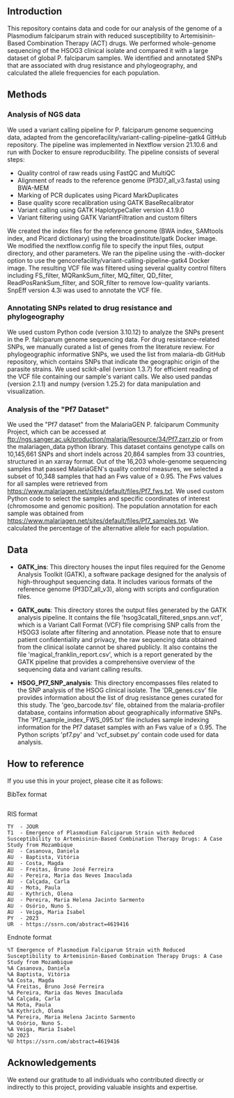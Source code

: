 ## Introduction
This repository contains data and code for our analysis of the genome of a Plasmodium falciparum strain with reduced susceptibility to Artemisinin-Based Combination Therapy (ACT) drugs. We performed whole-genome sequencing of the HSOG3 clinical isolate and compared it with a large dataset of global P. falciparum samples. We identified and annotated SNPs that are associated with drug resistance and phylogeography, and calculated the allele frequencies for each population.

## Methods
### Analysis of NGS data
We used a variant calling pipeline for P. falciparum genome sequencing data, adapted from the gencorefacility/variant-calling-pipeline-gatk4 GitHub repository. The pipeline was implemented in Nextflow version 21.10.6 and run with Docker to ensure reproducibility. The pipeline consists of several steps: 
- Quality control of raw reads using FastQC and MultiQC
- Alignment of reads to the reference genome (Pf3D7_all_v3.fasta) using BWA-MEM
- Marking of PCR duplicates using Picard MarkDuplicates
- Base quality score recalibration using GATK BaseRecalibrator
- Variant calling using GATK HaplotypeCaller version 4.1.9.0
- Variant filtering using GATK VariantFiltration and custom filters

We created the index files for the reference genome (BWA index, SAMtools index, and Picard dictionary) using the broadinstitute/gatk Docker image. We modified the nextflow.config file to specify the input files, output directory, and other parameters. We ran the pipeline using the -with-docker option to use the gencorefacility/variant-calling-pipeline-gatk4 Docker image. The resulting VCF file was filtered using several quality control filters including FS_filter, MQRankSum_filter, MQ_filter, QD_filter, ReadPosRankSum_filter, and SOR_filter to remove low-quality variants. SnpEff version 4.3i was used to annotate the VCF file.

### Annotating SNPs related to drug resistance and phylogeography
We used custom Python code (version 3.10.12) to analyze the SNPs present in the P. falciparum genome sequencing data. For drug resistance-related SNPs, we manually curated a list of genes from the literature review. For phylogeographic informative SNPs, we used the list from malaria-db GitHub repository, which contains SNPs that indicate the geographic origin of the parasite strains. We used scikit-allel (version 1.3.7) for efficient reading of the VCF file containing our sample's variant calls. We also used pandas (version 2.1.1) and numpy (version 1.25.2) for data manipulation and visualization.

### Analysis of the "Pf7 Dataset"
We used the "Pf7 dataset" from the MalariaGEN P. falciparum Community Project, which can be accessed at ftp://ngs.sanger.ac.uk/production/malaria/Resource/34/Pf7.zarr.zip or from the malariagen_data python library. This dataset contains genotype calls on 10,145,661 SNPs and short indels across 20,864 samples from 33 countries, structured in an xarray format. Out of the 16,203 whole-genome sequencing samples that passed MalariaGEN's quality control measures, we selected a subset of 10,348 samples that had an Fws value of ≥ 0.95. The Fws values for all samples were retrieved from https://www.malariagen.net/sites/default/files/Pf7_fws.txt. We used custom Python code to select the samples and specific coordinates of interest (chromosome and genomic position). The population annotation for each sample was obtained from https://www.malariagen.net/sites/default/files/Pf7_samples.txt. We calculated the percentage of the alternative allele for each population.

## Data
- **GATK_ins**: This directory houses the input files required for the Genome Analysis Toolkit (GATK), a software package designed for the analysis of high-throughput sequencing data. It includes various formats of the reference genome (Pf3D7_all_v3), along with scripts and configuration files.

- **GATK_outs**: This directory stores the output files generated by the GATK analysis pipeline. It contains the file 'hsog3catall_filtered_snps.ann.vcf', which is a Variant Call Format (VCF) file comprising SNP calls from the HSOG3 isolate after filtering and annotation. Please note that to ensure patient confidentiality and privacy, the raw sequencing data obtained from the clinical isolate cannot be shared publicly. It also contains the file 'magical_franklin_report.csv', which is a report generated by the GATK pipeline that provides a comprehensive overview of the sequencing data and variant calling results.

- **HSOG_Pf7_SNP_analysis**: This directory encompasses files related to the SNP analysis of the HSOG clinical isolate. The 'DR_genes.csv' file provides information about the list of drug resistance genes curated for this study. The 'geo_barcode.tsv' file, obtained from the malaria-profiler database, contains information about geographically informative SNPs. The 'Pf7_sample_index_FWS_095.txt' file includes sample indexing information for the Pf7 dataset samples with an Fws value of ≥ 0.95. The Python scripts 'pf7.py' and 'vcf_subset.py' contain code used for data analysis.

## How to reference
If you use this in your project, please cite it as follows:

BibTex format
```@article{Casanova_2023, title={Artemisinin resistance-associated gene mutations in Plasmodium falciparum: A case study of severe malaria from Mozambique}, ISSN={1477-8939}, url={http://dx.doi.org/10.1016/j.tmaid.2023.102684}, DOI={10.1016/j.tmaid.2023.102684}, journal={Travel Medicine and Infectious Disease}, publisher={Elsevier BV}, author={Casanova, Daniela and Baptista, Vitoria and Costa, Magda and Freitas, Bruno and Pereira, Maria and Calcada, Carla and Mota, Paula and Kythrich, Olena and Pereira, Maria Helena Jacinto Sarmento and Osorio, Nuno S. and Veiga, M Isabel}, year={2023}, month=dec, pages={102684}}
```
RIS format
```plaintext
TY  - JOUR
T1  - Emergence of Plasmodium Falciparum Strain with Reduced Susceptibility to Artemisinin-Based Combination Therapy Drugs: A Case Study from Mozambique
AU  - Casanova, Daniela
AU  - Baptista, Vitória
AU  - Costa, Magda
AU  - Freitas, Bruno José Ferreira
AU  - Pereira, Maria das Neves Imaculada
AU  - Calçada, Carla
AU  - Mota, Paula
AU  - Kythrich, Olena
AU  - Pereira, Maria Helena Jacinto Sarmento
AU  - Osório, Nuno S.
AU  - Veiga, Maria Isabel
PY  - 2023
UR  - https://ssrn.com/abstract=4619416
```
Endnote format
```%0 Journal Article
%T Emergence of Plasmodium Falciparum Strain with Reduced Susceptibility to Artemisinin-Based Combination Therapy Drugs: A Case Study from Mozambique
%A Casanova, Daniela
%A Baptista, Vitória
%A Costa, Magda
%A Freitas, Bruno José Ferreira
%A Pereira, Maria das Neves Imaculada
%A Calçada, Carla
%A Mota, Paula
%A Kythrich, Olena
%A Pereira, Maria Helena Jacinto Sarmento
%A Osório, Nuno S.
%A Veiga, Maria Isabel
%D 2023
%U https://ssrn.com/abstract=4619416
```

## Acknowledgements
We extend our gratitude to all individuals who contributed directly or indirectly to this project, providing valuable insights and expertise.
